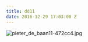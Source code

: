 ```yaml
---
title: dd11
date: 2016-12-29 17:03:00 Z
---
```


![pieter_de_baan11-472cc4.jpg](/uploads/pieter_de_baan11-472cc4.jpg)